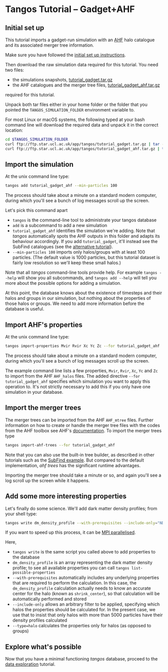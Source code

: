 Tangos Tutorial – Gadget+AHF
============================

Initial set up
--------------

This tutorial imports a gadget-run simulation with an [AHF](http://popia.ft.uam.es/AHF/Download.html)
halo catalogue and its associated merger tree information.

Make sure you have followed the [initial set up instructions](index.md).

Then download the raw simulation data
required for this tutorial. You need two files:

 - the simulations snapshots, [tutorial_gadget.tar.gz](ftp://ftp.star.ucl.ac.uk/app/tangos/tutorial_gadget.tar.gz)
 - the AHF catalogues and the merger tree files, [tutorial_gadget_ahf.tar.gz](ftp://ftp.star.ucl.ac.uk/app/tangos/tutorial_gadget_ahf.tar.gz)

required for this tutorial.

Unpack both tar files either in your home folder or the folder that you pointed the `TANGOS_SIMULATION_FOLDER` environment
variable to.

For most Linux or macOS systems, the following typed at your bash command line will download the required data and
unpack it in the correct location:

```bash
cd $TANGOS_SIMULATION_FOLDER
curl ftp://ftp.star.ucl.ac.uk/app/tangos/tutorial_gadget.tar.gz | tar -xz
curl ftp://ftp.star.ucl.ac.uk/app/tangos/tutorial_gadget_ahf.tar.gz | tar -xz
```

Import the simulation
---------------------

At the unix command line type:

```bash
tangos add tutorial_gadget_ahf --min-particles 100
```

The process should take about a minute on a standard modern computer, during which you'll see a bunch of log messages 
scroll up the screen.
 
 Let's pick this command apart
 
  * `tangos` is the command-line tool to administrate your tangos database
  * `add` is a subcommand to add a new simulation
  * `tutorial_gadget_ahf` identifies the simulation we're adding. Note that _tangos_ automatically spots the
    AHF outputs in this folder and adapts its behaviour accordingly. If you add `tutorial_gadget`, it'll instead
    see the SubFind catalogues (see the [alternative tutorial](first_steps_gadget+subfind.md)).
  * `--min-particles 100` imports only halos/groups with at least 100 particles. 
  (The default value is 1000 particles, but this tutorial dataset is fairly low resolution so we'll keep these small halos.)

 
Note that all _tangos_ command-line tools provide help. For example `tangos --help` will show you all subcommands, and `tangos add --help` will tell you more about the possible options for adding a simulation.
  
At this point, the database knows about the existence of timesteps and their halos and groups in our simulation, but nothing about the properties of those halos or groups. We need to add more information before the database is useful.


Import AHF's properties
---------------------------

At the unix command line type:

```bash
tangos import-properties Mvir Rvir Xc Yc Zc --for tutorial_gadget_ahf
```

The process should take about a minute on a standard modern computer, during which you'll see a bunch of log messages scroll up the screen.

The example command line lists a few properties, `Mvir`, `Rvir`, `Xc`, `Yc` and `Zc` to import from
the AHF `AHF_halos` files. The added directive
`--for tutorial_gadget_ahf` specifies which simulation you want to apply this operation to. It's not strictly
necessary to add this if you only have one simulation in your database.

Import the merger trees
-------------------------

The merger trees can be imported from the AHF `AHF_mtree` files. Further information on how to create or handle the merger tree files with 
the codes from the AHF toolbox see AHF's [documentation](http://popia.ft.uam.es/AHF/Download.html). To import the merger trees type

```bash
tangos import-ahf-trees --for tutorial_gadget_ahf
```

Note that you can also use the built-in tree builder, as described in other tutorials such as the
[SubFind example](first_steps_gadget+subfind.md). But compared to the default implementation, _ahf
trees_ has the significant runtime advantages.

Importing the merger tree should take a minute or so,  and again you'll see a log scroll
up the screen while it happens.


Add some more interesting properties
------------------------------------

Let's finally do some science. We'll add dark matter density profiles; from your shell type:
 
```bash
tangos write dm_density_profile --with-prerequisites --include-only="NDM()>5000" --type=halo --for tutorial_gadget_ahf
```

If you want to speed up this process, it can be [MPI parallelised](mpi.md).

Here,
 * `tangos write` is the same script you called above to add properties to the database
 * `dm_density_profile` is an array representing the dark matter density profile; to see all available properties
   you can call `tangos list-possible-properties`
 * `--with-prerequisites` automatically includes  any underlying properties that are required to perform the calculation. In this case,
   the `dm_density_profile` calculation actually needs to know an accurate center for the halo (known as `shrink_center`),
   so that calculation will be automatically performed and stored
 * `--include-only` allows an arbitrary filter to be applied, specifying which halos the properties should be calculated
   for. In the present case, we use that to insist that only halos with more than 5000 particles have their density profiles
   calculated
 * `--type=halo` calculates the properties only for halos (as opposed to groups)
 
 
 
Explore what's possible
-----------------------
 
Now that you have a minimal functioning _tangos_ database, proceed to the [data exploration](data_exploration.md) tutorial.
